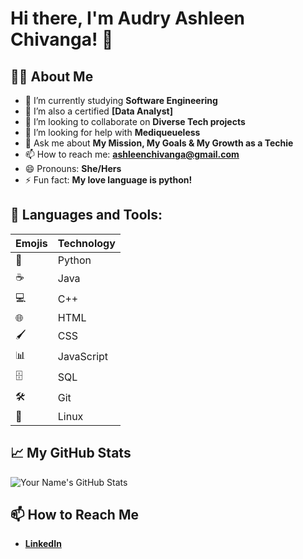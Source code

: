 # Hi there, I'm Audry Ashleen Chivanga! 👋

## 👨‍💻 About Me
- 🔭 I’m currently studying **Software Engineering**
- 🌱 I’m also a certified **[Data Analyst]**
- 👯 I’m looking to collaborate on **Diverse Tech projects**
- 🤔 I’m looking for help with **Mediqueueless**
- 💬 Ask me about **My Mission, My Goals & My Growth as a Techie**
- 📫 How to reach me: **ashleenchivanga@gmail.com**
- 😄 Pronouns: **She/Hers**
- ⚡ Fun fact: **My love language is python!**

## 🚀 Languages and Tools:

| Emojis | Technology |
|--------|------------|
| 🐍     | Python     |
| ☕️    | Java       |
| 💻     | C++        |
| 🌐     | HTML       |
| 🖌     | CSS        |
| 📊     | JavaScript |
| 🗄️     | SQL        |
| 🛠     | Git        |
| 🐧     | Linux      |

## 📈 My GitHub Stats

![Your Name's GitHub Stats](https://github-readme-stats.vercel.app/api?username=yourgithubusername&show_icons=true&theme=radical)

## 📫 How to Reach Me
- **[LinkedIn](https://www.linkedin.com/in/audry-ashleen-chivanga-081175231/)**



